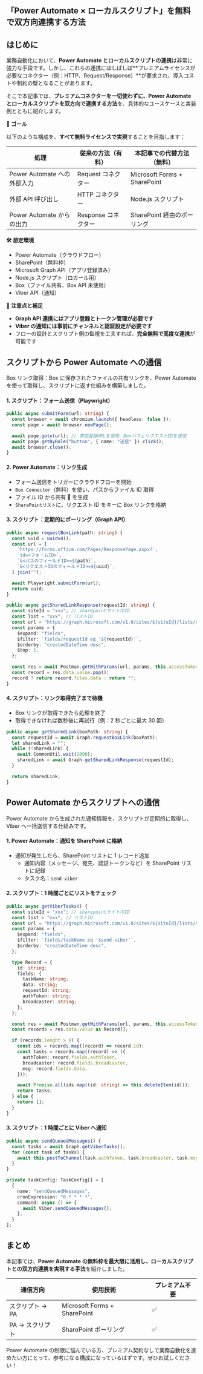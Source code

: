 ## 「Power Automate × ローカルスクリプト」を無料で双方向連携する方法

## はじめに

業務自動化において、**Power Automate とローカルスクリプトの連携**は非常に強力な手段です。しかし、これらの連携にはしばしば\*\*プレミアムライセンスが必要なコネクター（例：HTTP、Request/Response）\*\*が要求され、導入コストや制約の壁となることがあります。

そこで本記事では、**プレミアムコネクターを一切使わずに、Power Automate とローカルスクリプトを双方向で連携する方法**を、具体的なユースケースと実装例とともに紹介します。

**🎯 ゴール**

以下のような構成を、**すべて無料ライセンスで実現**することを目指します：

| 処理                        | 従来の方法（有料）  | 本記事での代替方法（無料）   |
| --------------------------- | ------------------- | ---------------------------- |
| Power Automate への外部入力 | Request コネクター  | Microsoft Forms + SharePoint |
| 外部 API 呼び出し           | HTTP コネクター     | Node.js スクリプト           |
| Power Automate からの出力   | Response コネクター | SharePoint 経由のポーリング  |

**🛠 想定環境**

- Power Automate（クラウドフロー）
- SharePoint（無料枠）
- Microsoft Graph API（アプリ登録済み）
- Node.js スクリプト（ロカール用）
- Box（ファイル共有、Box API 未使用）
- Viber API（通知）

**🔐 注意点と補足**

- **Graph API 連携にはアプリ登録とトークン管理が必要です**
- **Viber の通知には事前にチャンネルと認証設定が必要です**
- フローの設計とスクリプト側の監視を工夫すれば、**完全無料で高度な連携**が可能です

## スクリプトから Power Automate への通信

Box リンク取得：Box に保存されたファイルの共有リンクを、Power Automate を使って取得し、スクリプトに返す仕組みを構築しました。

#### 1. スクリプト：フォーム送信（Playwright）

```typescript:Playwright.ts
public async submitForm(url: string) {
  const browser = await chromium.launch({ headless: false });
  const page = await browser.newPage();

  await page.goto(url); // 事前登録URLを使用、BoxパスとリクエストIDを送信
  await page.getByRole("button", { name: "送信" }).click();
  await browser.close();
}
```

#### 2. Power Automate：リンク生成

- フォーム送信をトリガーにクラウドフローを開始
- `Box Connector`（無料）を使い、パスからファイル ID 取得
- ファイル ID から共有 🔗 を生成
- `SharePointリスト`に、リクエスト ID をキーに Box リンクを格納

#### 3. スクリプト：定期的にポーリング（Graph API）

```typescript:Graph.ts
public async requestBoxLink(path: string) {
  const uuid = uuidv4();
  const url = [
    `https://forms.office.com/Pages/ResponsePage.aspx?`,
    `id=<フォームID>`,
    `&<パスのフィールドID>=${path}`,
    `&<リクエストIDのフィールドID>=${uuid}`,
  ].join("");

  await Playwright.submitForm(url);
  return uuid;
}

public async getSharedLinkResponse(requestId: string) {
  const siteId = "xxx"; // sharepointサイトのID
  const list = "xxx"; // リストID
  const url = "https://graph.microsoft.com/v1.0/sites/${siteId}/lists/${listId}/items";
  const params = {
    $expand: "fields",
    $filter: `fields/requestId eq '${requestId}'`,
    $orderby: "createdDateTime desc",
    $top: 1,
  };

  const res = await Postman.getWithParams(url, params, this.accessToken); // axiosのラッパー
  const record = res.data.value.pop();
  record ? return record.files.data : return "";
}
```

#### 4. スクリプト：リンク取得完了まで待機

- Box リンクが取得できたら処理を終了
- 取得できなければ数秒後に再試行（例：2 秒ごとに最大 30 回）

```typescript:FileUtil.ts
public async getSharedLink(boxPath: string) {
  const requestId = await Graph.requestBoxLink(boxPath);
  let sharedLink = "";
  while (!sharedLink) {
    await CommonUtil.wait(2000);
    sharedLink = await Graph.getSharedLinkResponse(requestId);
  }

  return sharedLink;
}
```

## Power Automate からスクリプトへの通信

Power Automate から生成された通知情報を、スクリプトが定期的に取得し、Viber へ一括送信する仕組みです。

#### 1. Power Automate：通知を SharePoint に格納

- 通知が発生したら、SharePoint リストに 1 レコード追加
  - 通知内容（メッセージ、宛先、認証トークンなど）を SharePoint リストに記録
  - タスク名：`send-viber`

#### 2. スクリプト：1 時間ごとにリストをチェック

```typescript:Graph.ts
public async getViberTasks() {
  const siteId = "xxx"; // sharepointサイトのID
  const list = "xxx"; // リストID
  const url = "https://graph.microsoft.com/v1.0/sites/${siteId}/lists/${listId}/items";
  const params = {
    $expand: "fields",
    $filter: `fields/taskName eq '$send-viber'`,
    $orderby: "createdDateTime desc",
  };

  type Record = {
    id: string;
    fields: {
      taskName: string;
      data: string;
      requestId: string;
      authToken: string;
      broadcaster: string;
    };
  };

  const res = await Postman.getWithParams(url, params, this.accessToken); // axiosのラッパー
  const records = res.data.value as Record[];

  if (records.lenght > 0) {
    const ids = records.map((record) => record.id);
    const tasks = records.map((record) => ({
      authToken: record.fields.authToken,
      broadcaster: record.fields.broadcaster,
      msg: record.fields.data,
    }));

    await Promise.all(ids.map((id: string) => this.deleteItem(id)));
    return tasks;
  } else {
    return [];
  }
}
```

#### 3. スクリプト：1 時間ごとに Viber へ通知

```ts:Viber.ts
public async sendQueuedMessages() {
  const tasks = await Graph.getViberTasks();
  for (const task of tasks) {
    await this.postToChannel(task.authToken, task.broadcaster, task.msg);
  }
}
```

```ts:TaskScheduler.ts
private taskConfig: TaskConfig[] = [
  {
    name: "sendQueuedMessages",
    cronExpression: "0 * * * *",
    command: async () => {
      await Viber.sendQueuedMessages();
    },
  }
];
```

## まとめ

本記事では、**Power Automate の無料枠を最大限に活用し、ローカルスクリプトとの双方向連携を実現する手法**を紹介しました。

| 通信方向        | 使用技術                     | プレミアム不要 |
| --------------- | ---------------------------- | -------------- |
| スクリプト → PA | Microsoft Forms + SharePoint | ✅             |
| PA → スクリプト | SharePoint ポーリング        | ✅             |

Power Automate の制限に悩んでいる方、プレミアム契約なしで業務自動化を進めたい方にとって、参考になる構成になっているはずです。ぜひお試しください！

